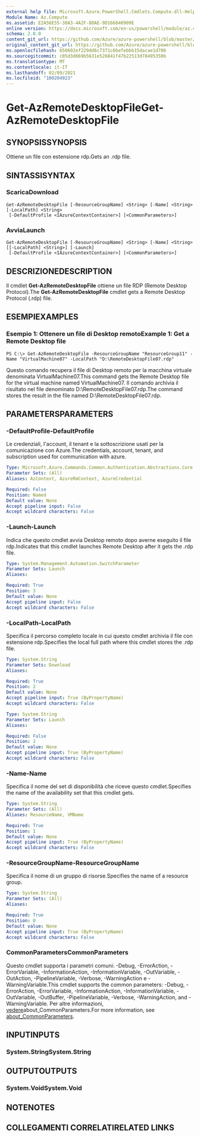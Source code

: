 ```yaml
---
external help file: Microsoft.Azure.PowerShell.Cmdlets.Compute.dll-Help.xml
Module Name: Az.Compute
ms.assetid: E2A56E55-30A3-4A2F-80AE-9D166840909E
online version: https://docs.microsoft.com/en-us/powershell/module/az.compute/get-azremotedesktopfile
schema: 2.0.0
content_git_url: https://github.com/Azure/azure-powershell/blob/master/src/Compute/Compute/help/Get-AzRemoteDesktopFile.md
original_content_git_url: https://github.com/Azure/azure-powershell/blob/master/src/Compute/Compute/help/Get-AzRemoteDesktopFile.md
ms.openlocfilehash: 650602ef229dd6c7371c6befebbb15dacae1d706
ms.sourcegitcommit: c05d3d669b5631e526841f47b22513d78495350b
ms.translationtype: MT
ms.contentlocale: it-IT
ms.lasthandoff: 02/09/2021
ms.locfileid: "100204923"
---
```

# <span data-ttu-id="f1f7d-101">Get-AzRemoteDesktopFile</span><span class="sxs-lookup"><span data-stu-id="f1f7d-101">Get-AzRemoteDesktopFile</span></span>

## <span data-ttu-id="f1f7d-102">SYNOPSIS</span><span class="sxs-lookup"><span data-stu-id="f1f7d-102">SYNOPSIS</span></span>
<span data-ttu-id="f1f7d-103">Ottiene un file con estensione rdp.</span><span class="sxs-lookup"><span data-stu-id="f1f7d-103">Gets an .rdp file.</span></span>

## <span data-ttu-id="f1f7d-104">SINTASSI</span><span class="sxs-lookup"><span data-stu-id="f1f7d-104">SYNTAX</span></span>

### <span data-ttu-id="f1f7d-105">Scarica</span><span class="sxs-lookup"><span data-stu-id="f1f7d-105">Download</span></span>
```
Get-AzRemoteDesktopFile [-ResourceGroupName] <String> [-Name] <String> [-LocalPath] <String>
 [-DefaultProfile <IAzureContextContainer>] [<CommonParameters>]
```

### <span data-ttu-id="f1f7d-106">Avvia</span><span class="sxs-lookup"><span data-stu-id="f1f7d-106">Launch</span></span>
```
Get-AzRemoteDesktopFile [-ResourceGroupName] <String> [-Name] <String> [[-LocalPath] <String>] [-Launch]
 [-DefaultProfile <IAzureContextContainer>] [<CommonParameters>]
```

## <span data-ttu-id="f1f7d-107">DESCRIZIONE</span><span class="sxs-lookup"><span data-stu-id="f1f7d-107">DESCRIPTION</span></span>
<span data-ttu-id="f1f7d-108">Il cmdlet **Get-AzRemoteDesktopFile** ottiene un file RDP (Remote Desktop Protocol).</span><span class="sxs-lookup"><span data-stu-id="f1f7d-108">The **Get-AzRemoteDesktopFile** cmdlet gets a Remote Desktop Protocol (.rdp) file.</span></span>

## <span data-ttu-id="f1f7d-109">ESEMPI</span><span class="sxs-lookup"><span data-stu-id="f1f7d-109">EXAMPLES</span></span>

### <span data-ttu-id="f1f7d-110">Esempio 1: Ottenere un file di Desktop remoto</span><span class="sxs-lookup"><span data-stu-id="f1f7d-110">Example 1: Get a Remote Desktop file</span></span>
```
PS C:\> Get-AzRemoteDesktopFile -ResourceGroupName "ResourceGroup11" -Name "VirtualMachine07" -LocalPath "D:\RemoteDesktopFile07.rdp"
```

<span data-ttu-id="f1f7d-111">Questo comando recupera il file di Desktop remoto per la macchina virtuale denominata VirtualMachine07.</span><span class="sxs-lookup"><span data-stu-id="f1f7d-111">This command gets the Remote Desktop file for the virtual machine named VirtualMachine07.</span></span>
<span data-ttu-id="f1f7d-112">Il comando archivia il risultato nel file denominato D:\RemoteDesktopFile07.rdp.</span><span class="sxs-lookup"><span data-stu-id="f1f7d-112">The command stores the result in the file named D:\RemoteDesktopFile07.rdp.</span></span>

## <span data-ttu-id="f1f7d-113">PARAMETERS</span><span class="sxs-lookup"><span data-stu-id="f1f7d-113">PARAMETERS</span></span>

### <span data-ttu-id="f1f7d-114">-DefaultProfile</span><span class="sxs-lookup"><span data-stu-id="f1f7d-114">-DefaultProfile</span></span>
<span data-ttu-id="f1f7d-115">Le credenziali, l'account, il tenant e la sottoscrizione usati per la comunicazione con Azure.</span><span class="sxs-lookup"><span data-stu-id="f1f7d-115">The credentials, account, tenant, and subscription used for communication with azure.</span></span>

```yaml
Type: Microsoft.Azure.Commands.Common.Authentication.Abstractions.Core.IAzureContextContainer
Parameter Sets: (All)
Aliases: AzContext, AzureRmContext, AzureCredential

Required: False
Position: Named
Default value: None
Accept pipeline input: False
Accept wildcard characters: False
```

### <span data-ttu-id="f1f7d-116">-Launch</span><span class="sxs-lookup"><span data-stu-id="f1f7d-116">-Launch</span></span>
<span data-ttu-id="f1f7d-117">Indica che questo cmdlet avvia Desktop remoto dopo averne eseguito il file rdp.</span><span class="sxs-lookup"><span data-stu-id="f1f7d-117">Indicates that this cmdlet launches Remote Desktop after it gets the .rdp file.</span></span>

```yaml
Type: System.Management.Automation.SwitchParameter
Parameter Sets: Launch
Aliases:

Required: True
Position: 3
Default value: None
Accept pipeline input: False
Accept wildcard characters: False
```

### <span data-ttu-id="f1f7d-118">-LocalPath</span><span class="sxs-lookup"><span data-stu-id="f1f7d-118">-LocalPath</span></span>
<span data-ttu-id="f1f7d-119">Specifica il percorso completo locale in cui questo cmdlet archivia il file con estensione rdp.</span><span class="sxs-lookup"><span data-stu-id="f1f7d-119">Specifies the local full path where this cmdlet stores the .rdp file.</span></span>

```yaml
Type: System.String
Parameter Sets: Download
Aliases:

Required: True
Position: 2
Default value: None
Accept pipeline input: True (ByPropertyName)
Accept wildcard characters: False
```

```yaml
Type: System.String
Parameter Sets: Launch
Aliases:

Required: False
Position: 2
Default value: None
Accept pipeline input: True (ByPropertyName)
Accept wildcard characters: False
```

### <span data-ttu-id="f1f7d-120">-Name</span><span class="sxs-lookup"><span data-stu-id="f1f7d-120">-Name</span></span>
<span data-ttu-id="f1f7d-121">Specifica il nome del set di disponibilità che riceve questo cmdlet.</span><span class="sxs-lookup"><span data-stu-id="f1f7d-121">Specifies the name of the availability set that this cmdlet gets.</span></span>

```yaml
Type: System.String
Parameter Sets: (All)
Aliases: ResourceName, VMName

Required: True
Position: 1
Default value: None
Accept pipeline input: True (ByPropertyName)
Accept wildcard characters: False
```

### <span data-ttu-id="f1f7d-122">-ResourceGroupName</span><span class="sxs-lookup"><span data-stu-id="f1f7d-122">-ResourceGroupName</span></span>
<span data-ttu-id="f1f7d-123">Specifica il nome di un gruppo di risorse.</span><span class="sxs-lookup"><span data-stu-id="f1f7d-123">Specifies the name of a resource group.</span></span>

```yaml
Type: System.String
Parameter Sets: (All)
Aliases:

Required: True
Position: 0
Default value: None
Accept pipeline input: True (ByPropertyName)
Accept wildcard characters: False
```

### <span data-ttu-id="f1f7d-124">CommonParameters</span><span class="sxs-lookup"><span data-stu-id="f1f7d-124">CommonParameters</span></span>
<span data-ttu-id="f1f7d-125">Questo cmdlet supporta i parametri comuni: -Debug, -ErrorAction, -ErrorVariable, -InformationAction, -InformationVariable, -OutVariable, -OutAction, -PipelineVariable, -Verbose, -WarningAction e -WarningVariable.</span><span class="sxs-lookup"><span data-stu-id="f1f7d-125">This cmdlet supports the common parameters: -Debug, -ErrorAction, -ErrorVariable, -InformationAction, -InformationVariable, -OutVariable, -OutBuffer, -PipelineVariable, -Verbose, -WarningAction, and -WarningVariable.</span></span> <span data-ttu-id="f1f7d-126">Per altre informazioni, [vedere](http://go.microsoft.com/fwlink/?LinkID=113216)about_CommonParameters.</span><span class="sxs-lookup"><span data-stu-id="f1f7d-126">For more information, see [about_CommonParameters](http://go.microsoft.com/fwlink/?LinkID=113216).</span></span>

## <span data-ttu-id="f1f7d-127">INPUT</span><span class="sxs-lookup"><span data-stu-id="f1f7d-127">INPUTS</span></span>

### <span data-ttu-id="f1f7d-128">System.String</span><span class="sxs-lookup"><span data-stu-id="f1f7d-128">System.String</span></span>

## <span data-ttu-id="f1f7d-129">OUTPUT</span><span class="sxs-lookup"><span data-stu-id="f1f7d-129">OUTPUTS</span></span>

### <span data-ttu-id="f1f7d-130">System.Void</span><span class="sxs-lookup"><span data-stu-id="f1f7d-130">System.Void</span></span>

## <span data-ttu-id="f1f7d-131">NOTE</span><span class="sxs-lookup"><span data-stu-id="f1f7d-131">NOTES</span></span>

## <span data-ttu-id="f1f7d-132">COLLEGAMENTI CORRELATI</span><span class="sxs-lookup"><span data-stu-id="f1f7d-132">RELATED LINKS</span></span>
